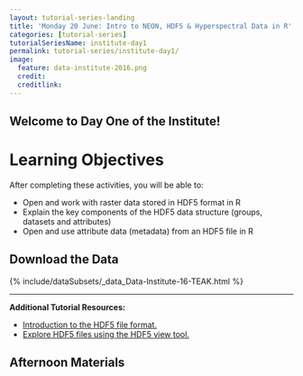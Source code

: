 ```yaml
---
layout: tutorial-series-landing
title: 'Monday 20 June: Intro to NEON, HDF5 & Hyperspectral Data in R'
categories: [tutorial-series]
tutorialSeriesName: institute-day1
permalink: tutorial-series/institute-day1/
image:
  feature: data-institute-2016.png
  credit:
  creditlink:
---
```

## Welcome to Day One of the Institute!


<div id="objectives" markdown="1">

# Learning Objectives

After completing these activities, you will be able to:

* Open and work with raster data stored in HDF5 format in R
* Explain the key components of the HDF5 data structure (groups, datasets and attributes)
* Open and use attribute data (metadata) from an HDF5 file in R

## Download the Data

{% include/dataSubsets/_data_Data-Institute-16-TEAK.html %}

****

**Additional Tutorial Resources:**

* <a href="http://neondataskills.org/HDF5/About" target="_blank">Introduction to the HDF5 file format.</a>
* <a href="http://neondataskills.org/HDF5/Exploring-Data-HDFView" target="_blank">Explore HDF5 files using the HDF5 view tool.</a>
</div>


## Afternoon Materials
